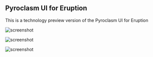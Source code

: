 ## Pyroclasm UI for Eruption

This is a technology preview version of the Pyroclasm UI for Eruption

![screenshot](docs/assets/screenshot-pyroclasm-01.png)

![screenshot](docs/assets/screenshot-pyroclasm-02.png)

![screenshot](docs/assets/screenshot-pyroclasm-02.png)
